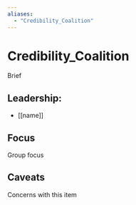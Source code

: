 ```yaml
---
aliases:
  - "Credibility_Coalition"
---
```

# Credibility_Coalition

Brief

## Leadership:

- [[name]]

## Focus

Group focus

## Caveats 

Concerns with this item